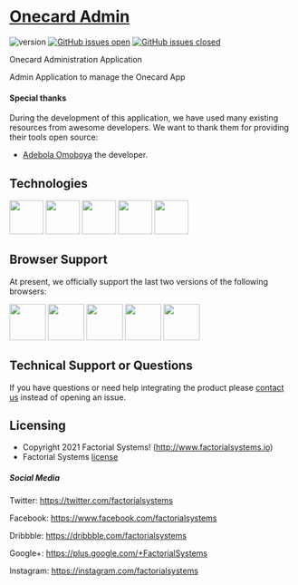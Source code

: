 # [Onecard Admin](https://recharge.onecardnigeria.com/static/media/lightlogo.b9e05b35b3e5fb8e0fc37b6c54783b00.svg)

![version](https://img.shields.io/badge/version-2.6.0-blue.svg) [![GitHub issues open](https://img.shields.io/github/issues/creativetimofficial/ct-material-dashboard-pro-angular.svg?maxAge=2592000)](https://github.com/creativetimofficial/ct-material-dashboard-pro-angular/issues?q=is%3Aopen+is%3Aissue) [![GitHub issues closed](https://img.shields.io/github/issues-closed-raw/creativetimofficial/ct-material-dashboard-pro-angular.svg?maxAge=2592000)](https://github.com/creativetimofficial/ct-material-dashboard-pro-angular/issues?q=is%3Aissue+is%3Aclosed)


Onecard Administration Application 

Admin Application to manage the Onecard App

#### Special thanks
During the development of this application, we have used many existing resources from awesome developers. We want to thank them for providing their tools open source:
- [Adebola Omoboya](https://github.com/adebola) the developer.

## Technologies

<img src="https://s3.amazonaws.com/creativetim_bucket/github/html.png" width="60" height="60" />
<img src="https://www.citypng.com/public/uploads/preview/js-javascript-round-logo-icon-png-11662226392lsrrajcm0y.png" width="60" height="60" />
<img src="https://getbootstrap.com/docs/5.3/assets/brand/bootstrap-logo-shadow.png" width="60" height="60" />
<img src="https://s3.amazonaws.com/creativetim_bucket/github/angular.png" width="60" height="60" />
<img src="https://artifacthub.io/image/40aa4ba5-9e02-4e3d-a43e-5cde73176261@3x" width="60" height="60" />


## Browser Support

At present, we officially support the last two versions of the following browsers:

<img src="https://s3.amazonaws.com/creativetim_bucket/github/browser/chrome.png" width="64" height="64"> <img src="https://s3.amazonaws.com/creativetim_bucket/github/browser/firefox.png" width="64" height="64"> <img src="https://s3.amazonaws.com/creativetim_bucket/github/browser/edge.png" width="64" height="64"> <img src="https://s3.amazonaws.com/creativetim_bucket/github/browser/safari.png" width="64" height="64"> <img src="https://s3.amazonaws.com/creativetim_bucket/github/browser/opera.png" width="64" height="64">


## Technical Support or Questions

If you have questions or need help integrating the product please [contact us](https://www.creative-tim.com/contact-us) instead of opening an issue.

## Licensing

- Copyright 2021 Factorial Systems! (http://www.factorialsystems.io)
- Factorial Systems [license](http://www.factorialsystems.io)


##### Social Media

Twitter: <https://twitter.com/factorialsystems>

Facebook: <https://www.facebook.com/factorialsystems>

Dribbble: <https://dribbble.com/factorialsystems>

Google+: <https://plus.google.com/+FactorialSystems>

Instagram: <https://instagram.com/factorialsystems>


